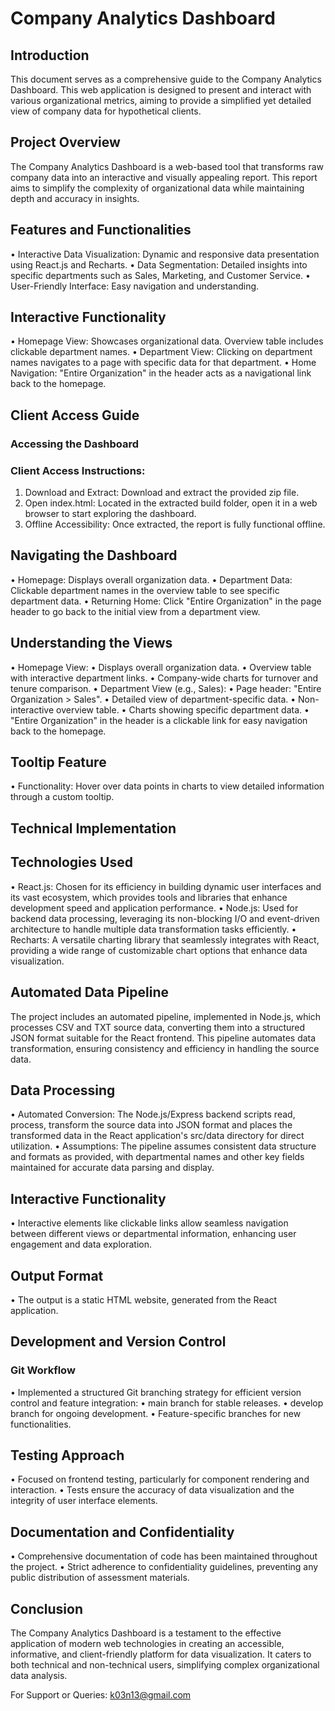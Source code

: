 # Company Analytics Dashboard

## Introduction
This document serves as a comprehensive guide to the Company Analytics Dashboard. This web application is designed to present and interact with various organizational metrics, aiming to provide a simplified yet detailed view of company data for hypothetical clients.

## Project Overview
The Company Analytics Dashboard is a web-based tool that transforms raw company data into an interactive and visually appealing report. This report aims to simplify the complexity of organizational data while maintaining depth and accuracy in insights.

## Features and Functionalities
•   Interactive Data Visualization: Dynamic and responsive data presentation using React.js and Recharts.
•   Data Segmentation: Detailed insights into specific departments such as Sales, Marketing, and Customer Service.
•   User-Friendly Interface: Easy navigation and understanding.

## Interactive Functionality
•   Homepage View: Showcases organizational data. Overview table includes clickable department names.
•   Department View: Clicking on department names navigates to a page with specific data for that department.
•   Home Navigation: "Entire Organization" in the header acts as a navigational link back to the homepage.

## Client Access Guide
### Accessing the Dashboard
### Client Access Instructions:
1.  Download and Extract: Download and extract the provided zip file.
2.  Open index.html: Located in the extracted build folder, open it in a web browser to start exploring the dashboard.
3.  Offline Accessibility: Once extracted, the report is fully functional offline.

## Navigating the Dashboard
•   Homepage: Displays overall organization data.
•   Department Data: Clickable department names in the overview table to see specific department data.
•   Returning Home: Click "Entire Organization" in the page header to go back to the initial view from a department view.

## Understanding the Views
•   Homepage View:
•   Displays overall organization data.
•   Overview table with interactive department links.
•   Company-wide charts for turnover and tenure comparison.
•   Department View (e.g., Sales):
•   Page header: "Entire Organization > Sales".
•   Detailed view of department-specific data.
•   Non-interactive overview table.
•   Charts showing specific department data.
•   "Entire Organization" in the header is a clickable link for easy navigation back to the homepage.

## Tooltip Feature
•   Functionality: Hover over data points in charts to view detailed information through a custom tooltip.

## Technical Implementation
## Technologies Used
•   React.js: Chosen for its efficiency in building dynamic user interfaces and its vast ecosystem, which provides tools and libraries that enhance development speed and application performance.
•   Node.js: Used for backend data processing, leveraging its non-blocking I/O and event-driven architecture to handle multiple data transformation tasks efficiently.
•   Recharts: A versatile charting library that seamlessly integrates with React, providing a wide range of customizable chart options that enhance data visualization.

## Automated Data Pipeline
The project includes an automated pipeline, implemented in Node.js, which processes CSV and TXT source data, converting them into a structured JSON format suitable for the React frontend. This pipeline automates data transformation, ensuring consistency and efficiency in handling the source data.

## Data Processing
•   Automated Conversion: The Node.js/Express backend scripts read, process, transform the source data into JSON format and places the transformed data in the React application's src/data directory for direct utilization.
•   Assumptions: The pipeline assumes consistent data structure and formats as provided, with departmental names and other key fields maintained for accurate data parsing and display.

## Interactive Functionality
•   Interactive elements like clickable links allow seamless navigation between different views or departmental information, enhancing user engagement and data exploration.

## Output Format
•   The output is a static HTML website, generated from the React application.

## Development and Version Control
### Git Workflow
•   Implemented a structured Git branching strategy for efficient version control and feature integration:
•   main branch for stable releases.
•   develop branch for ongoing development.
•   Feature-specific branches for new functionalities.

## Testing Approach
•   Focused on frontend testing, particularly for component rendering and interaction.
•   Tests ensure the accuracy of data visualization and the integrity of user interface elements.

## Documentation and Confidentiality
•   Comprehensive documentation of code has been maintained throughout the project.
•   Strict adherence to confidentiality guidelines, preventing any public distribution of assessment materials.

## Conclusion
The Company Analytics Dashboard is a testament to the effective application of modern web technologies in creating an accessible, informative, and client-friendly platform for data visualization. It caters to both technical and non-technical users, simplifying complex organizational data analysis.

For Support or Queries: k03n13@gmail.com


